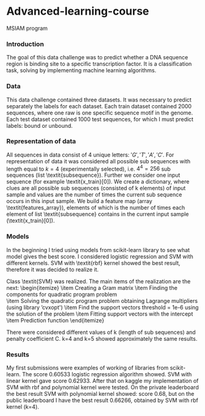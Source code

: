 # Advanced-learning-course
MSIAM program

### Introduction
The goal of this data challenge was to predict whether a DNA sequence region is binding site to a specific transcription factor. It is a classification task, solving by implementing machine learning algorithms.  
### Data
This data challenge contained three datasets. 
It was necessary to predict separately the labels for each dataset. 
Each train dataset contained 2000 sequences, where one raw is one specific sequence motif in the genome. Each test dataset contained 1000 test sequences, for which I must predict labels: bound or unbound. 

### Representation of data
All sequences in data consist of 4 unique letters: $'G','T','A','C'$.
For representation of data it was considered all possible sub sequences with length equal to $k=4$ (experimentally selected), i.e. $4^4 = 256$ sub sequences (list \textit{subsequence}). 
Further we consider one input sequence (for example \textit{x$\_$train}$[0]$). We create a dictionary, where clues are all possible sub sequences (consisted of k elements) of input sample and values are the number of times the current sub sequence occurs in this input sample. We build a feature map (array \textit{features$\_$array}), elements of which is the number of times each element of list \textit{subsequence} contains in the current input sample (\textit{x$\_$train}$[0]$).

### Models
In the beginning I tried using models from scikit-learn library to see what model gives the best score. I considered logistic regression and SVM with different kernels. SVM with \textit{rbf} kernel showed the best result, therefore it was decided to realize it. 

Class \textit{SVM} was realized. The main items of the realization are the next:
\begin{itemize}
    \item Creating a Gram matrix
    \item Finding the components for quadratic program problem  
    \item Solving the quadratic program problem obtaining Lagrange multipliers (using library ’cvxopt')
    \item Find the support vectors threshold = 1e-6 using the solution of the problem 
    \item Fitting support vectors with the intercept
    \item Prediction function
\end{itemize}

There were considered different values of k (length of sub sequences) and penalty coefficient C. k=4 and k=5 showed approximately the same results.

### Results
My first submissions were examples of working of libraries from scikit-learn. The score 0.60533 logistic regression algorithm showed. SVM with linear kernel gave score 0.62933. After that on kaggle my implementation of SVM with rbf and polynomial kernel were tested. On the private leaderboard the best result SVM with polynomial kernel showed: score 0.68, but on the public leaderboard I have the best result 0.66266, obtained by SVM with rbf kernel (k=4). 


